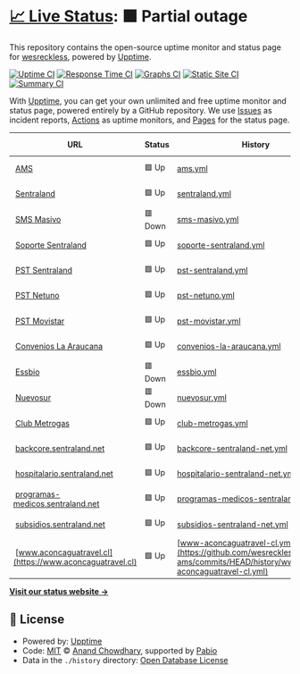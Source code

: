 # [📈 Live Status](https://wesreckless.github.io/upptime-ams): <!--live status--> **🟧 Partial outage**

This repository contains the open-source uptime monitor and status page for [wesreckless](https://wesreckless.github.io/upptime-ams), powered by [Upptime](https://github.com/upptime/upptime).

[![Uptime CI](https://github.com/wesreckless/upptime-ams/workflows/Uptime%20CI/badge.svg)](https://github.com/wesreckless/upptime-ams/actions?query=workflow%3A%22Uptime+CI%22)
[![Response Time CI](https://github.com/wesreckless/upptime-ams/workflows/Response%20Time%20CI/badge.svg)](https://github.com/wesreckless/upptime-ams/actions?query=workflow%3A%22Response+Time+CI%22)
[![Graphs CI](https://github.com/wesreckless/upptime-ams/workflows/Graphs%20CI/badge.svg)](https://github.com/wesreckless/upptime-ams/actions?query=workflow%3A%22Graphs+CI%22)
[![Static Site CI](https://github.com/wesreckless/upptime-ams/workflows/Static%20Site%20CI/badge.svg)](https://github.com/wesreckless/upptime-ams/actions?query=workflow%3A%22Static+Site+CI%22)
[![Summary CI](https://github.com/wesreckless/upptime-ams/workflows/Summary%20CI/badge.svg)](https://github.com/wesreckless/upptime-ams/actions?query=workflow%3A%22Summary+CI%22)

With [Upptime](https://upptime.js.org), you can get your own unlimited and free uptime monitor and status page, powered entirely by a GitHub repository. We use [Issues](https://github.com/wesreckless/upptime-ams/issues) as incident reports, [Actions](https://github.com/wesreckless/upptime-ams/actions) as uptime monitors, and [Pages](https://wesreckless.github.io/upptime-ams) for the status page.

<!--start: status pages-->
<!-- This summary is generated by Upptime (https://github.com/upptime/upptime) -->
<!-- Do not edit this manually, your changes will be overwritten -->
<!-- prettier-ignore -->
| URL | Status | History | Response Time | Uptime |
| --- | ------ | ------- | ------------- | ------ |
| <img alt="" src="https://icons.duckduckgo.com/ip3/www.amsmobilesolutions.cl.ico" height="13"> [AMS](https://www.amsmobilesolutions.cl) | 🟩 Up | [ams.yml](https://github.com/wesreckless/upptime-ams/commits/HEAD/history/ams.yml) | <details><summary><img alt="Response time graph" src="./graphs/ams/response-time-week.png" height="20"> 549ms</summary><br><a href="https://wesreckless.github.io/upptime-ams/history/ams"><img alt="Response time 1240" src="https://img.shields.io/endpoint?url=https%3A%2F%2Fraw.githubusercontent.com%2Fwesreckless%2Fupptime-ams%2FHEAD%2Fapi%2Fams%2Fresponse-time.json"></a><br><a href="https://wesreckless.github.io/upptime-ams/history/ams"><img alt="24-hour response time 443" src="https://img.shields.io/endpoint?url=https%3A%2F%2Fraw.githubusercontent.com%2Fwesreckless%2Fupptime-ams%2FHEAD%2Fapi%2Fams%2Fresponse-time-day.json"></a><br><a href="https://wesreckless.github.io/upptime-ams/history/ams"><img alt="7-day response time 549" src="https://img.shields.io/endpoint?url=https%3A%2F%2Fraw.githubusercontent.com%2Fwesreckless%2Fupptime-ams%2FHEAD%2Fapi%2Fams%2Fresponse-time-week.json"></a><br><a href="https://wesreckless.github.io/upptime-ams/history/ams"><img alt="30-day response time 863" src="https://img.shields.io/endpoint?url=https%3A%2F%2Fraw.githubusercontent.com%2Fwesreckless%2Fupptime-ams%2FHEAD%2Fapi%2Fams%2Fresponse-time-month.json"></a><br><a href="https://wesreckless.github.io/upptime-ams/history/ams"><img alt="1-year response time 1240" src="https://img.shields.io/endpoint?url=https%3A%2F%2Fraw.githubusercontent.com%2Fwesreckless%2Fupptime-ams%2FHEAD%2Fapi%2Fams%2Fresponse-time-year.json"></a></details> | <details><summary><a href="https://wesreckless.github.io/upptime-ams/history/ams">98.84%</a></summary><a href="https://wesreckless.github.io/upptime-ams/history/ams"><img alt="All-time uptime 99.57%" src="https://img.shields.io/endpoint?url=https%3A%2F%2Fraw.githubusercontent.com%2Fwesreckless%2Fupptime-ams%2FHEAD%2Fapi%2Fams%2Fuptime.json"></a><br><a href="https://wesreckless.github.io/upptime-ams/history/ams"><img alt="24-hour uptime 100.00%" src="https://img.shields.io/endpoint?url=https%3A%2F%2Fraw.githubusercontent.com%2Fwesreckless%2Fupptime-ams%2FHEAD%2Fapi%2Fams%2Fuptime-day.json"></a><br><a href="https://wesreckless.github.io/upptime-ams/history/ams"><img alt="7-day uptime 98.84%" src="https://img.shields.io/endpoint?url=https%3A%2F%2Fraw.githubusercontent.com%2Fwesreckless%2Fupptime-ams%2FHEAD%2Fapi%2Fams%2Fuptime-week.json"></a><br><a href="https://wesreckless.github.io/upptime-ams/history/ams"><img alt="30-day uptime 99.40%" src="https://img.shields.io/endpoint?url=https%3A%2F%2Fraw.githubusercontent.com%2Fwesreckless%2Fupptime-ams%2FHEAD%2Fapi%2Fams%2Fuptime-month.json"></a><br><a href="https://wesreckless.github.io/upptime-ams/history/ams"><img alt="1-year uptime 99.57%" src="https://img.shields.io/endpoint?url=https%3A%2F%2Fraw.githubusercontent.com%2Fwesreckless%2Fupptime-ams%2FHEAD%2Fapi%2Fams%2Fuptime-year.json"></a></details>
| <img alt="" src="https://icons.duckduckgo.com/ip3/www.sentraland.net.ico" height="13"> [Sentraland](https://www.sentraland.net) | 🟩 Up | [sentraland.yml](https://github.com/wesreckless/upptime-ams/commits/HEAD/history/sentraland.yml) | <details><summary><img alt="Response time graph" src="./graphs/sentraland/response-time-week.png" height="20"> 1181ms</summary><br><a href="https://wesreckless.github.io/upptime-ams/history/sentraland"><img alt="Response time 1933" src="https://img.shields.io/endpoint?url=https%3A%2F%2Fraw.githubusercontent.com%2Fwesreckless%2Fupptime-ams%2FHEAD%2Fapi%2Fsentraland%2Fresponse-time.json"></a><br><a href="https://wesreckless.github.io/upptime-ams/history/sentraland"><img alt="24-hour response time 1081" src="https://img.shields.io/endpoint?url=https%3A%2F%2Fraw.githubusercontent.com%2Fwesreckless%2Fupptime-ams%2FHEAD%2Fapi%2Fsentraland%2Fresponse-time-day.json"></a><br><a href="https://wesreckless.github.io/upptime-ams/history/sentraland"><img alt="7-day response time 1181" src="https://img.shields.io/endpoint?url=https%3A%2F%2Fraw.githubusercontent.com%2Fwesreckless%2Fupptime-ams%2FHEAD%2Fapi%2Fsentraland%2Fresponse-time-week.json"></a><br><a href="https://wesreckless.github.io/upptime-ams/history/sentraland"><img alt="30-day response time 3319" src="https://img.shields.io/endpoint?url=https%3A%2F%2Fraw.githubusercontent.com%2Fwesreckless%2Fupptime-ams%2FHEAD%2Fapi%2Fsentraland%2Fresponse-time-month.json"></a><br><a href="https://wesreckless.github.io/upptime-ams/history/sentraland"><img alt="1-year response time 1933" src="https://img.shields.io/endpoint?url=https%3A%2F%2Fraw.githubusercontent.com%2Fwesreckless%2Fupptime-ams%2FHEAD%2Fapi%2Fsentraland%2Fresponse-time-year.json"></a></details> | <details><summary><a href="https://wesreckless.github.io/upptime-ams/history/sentraland">100.00%</a></summary><a href="https://wesreckless.github.io/upptime-ams/history/sentraland"><img alt="All-time uptime 99.98%" src="https://img.shields.io/endpoint?url=https%3A%2F%2Fraw.githubusercontent.com%2Fwesreckless%2Fupptime-ams%2FHEAD%2Fapi%2Fsentraland%2Fuptime.json"></a><br><a href="https://wesreckless.github.io/upptime-ams/history/sentraland"><img alt="24-hour uptime 100.00%" src="https://img.shields.io/endpoint?url=https%3A%2F%2Fraw.githubusercontent.com%2Fwesreckless%2Fupptime-ams%2FHEAD%2Fapi%2Fsentraland%2Fuptime-day.json"></a><br><a href="https://wesreckless.github.io/upptime-ams/history/sentraland"><img alt="7-day uptime 100.00%" src="https://img.shields.io/endpoint?url=https%3A%2F%2Fraw.githubusercontent.com%2Fwesreckless%2Fupptime-ams%2FHEAD%2Fapi%2Fsentraland%2Fuptime-week.json"></a><br><a href="https://wesreckless.github.io/upptime-ams/history/sentraland"><img alt="30-day uptime 100.00%" src="https://img.shields.io/endpoint?url=https%3A%2F%2Fraw.githubusercontent.com%2Fwesreckless%2Fupptime-ams%2FHEAD%2Fapi%2Fsentraland%2Fuptime-month.json"></a><br><a href="https://wesreckless.github.io/upptime-ams/history/sentraland"><img alt="1-year uptime 99.98%" src="https://img.shields.io/endpoint?url=https%3A%2F%2Fraw.githubusercontent.com%2Fwesreckless%2Fupptime-ams%2FHEAD%2Fapi%2Fsentraland%2Fuptime-year.json"></a></details>
| <img alt="" src="https://icons.duckduckgo.com/ip3/www.smsmasivo.net.ico" height="13"> [SMS Masivo](https://www.smsmasivo.net) | 🟥 Down | [sms-masivo.yml](https://github.com/wesreckless/upptime-ams/commits/HEAD/history/sms-masivo.yml) | <details><summary><img alt="Response time graph" src="./graphs/sms-masivo/response-time-week.png" height="20"> 198ms</summary><br><a href="https://wesreckless.github.io/upptime-ams/history/sms-masivo"><img alt="Response time 313" src="https://img.shields.io/endpoint?url=https%3A%2F%2Fraw.githubusercontent.com%2Fwesreckless%2Fupptime-ams%2FHEAD%2Fapi%2Fsms-masivo%2Fresponse-time.json"></a><br><a href="https://wesreckless.github.io/upptime-ams/history/sms-masivo"><img alt="24-hour response time 130" src="https://img.shields.io/endpoint?url=https%3A%2F%2Fraw.githubusercontent.com%2Fwesreckless%2Fupptime-ams%2FHEAD%2Fapi%2Fsms-masivo%2Fresponse-time-day.json"></a><br><a href="https://wesreckless.github.io/upptime-ams/history/sms-masivo"><img alt="7-day response time 198" src="https://img.shields.io/endpoint?url=https%3A%2F%2Fraw.githubusercontent.com%2Fwesreckless%2Fupptime-ams%2FHEAD%2Fapi%2Fsms-masivo%2Fresponse-time-week.json"></a><br><a href="https://wesreckless.github.io/upptime-ams/history/sms-masivo"><img alt="30-day response time 251" src="https://img.shields.io/endpoint?url=https%3A%2F%2Fraw.githubusercontent.com%2Fwesreckless%2Fupptime-ams%2FHEAD%2Fapi%2Fsms-masivo%2Fresponse-time-month.json"></a><br><a href="https://wesreckless.github.io/upptime-ams/history/sms-masivo"><img alt="1-year response time 313" src="https://img.shields.io/endpoint?url=https%3A%2F%2Fraw.githubusercontent.com%2Fwesreckless%2Fupptime-ams%2FHEAD%2Fapi%2Fsms-masivo%2Fresponse-time-year.json"></a></details> | <details><summary><a href="https://wesreckless.github.io/upptime-ams/history/sms-masivo">0.00%</a></summary><a href="https://wesreckless.github.io/upptime-ams/history/sms-masivo"><img alt="All-time uptime 62.64%" src="https://img.shields.io/endpoint?url=https%3A%2F%2Fraw.githubusercontent.com%2Fwesreckless%2Fupptime-ams%2FHEAD%2Fapi%2Fsms-masivo%2Fuptime.json"></a><br><a href="https://wesreckless.github.io/upptime-ams/history/sms-masivo"><img alt="24-hour uptime 0.00%" src="https://img.shields.io/endpoint?url=https%3A%2F%2Fraw.githubusercontent.com%2Fwesreckless%2Fupptime-ams%2FHEAD%2Fapi%2Fsms-masivo%2Fuptime-day.json"></a><br><a href="https://wesreckless.github.io/upptime-ams/history/sms-masivo"><img alt="7-day uptime 0.00%" src="https://img.shields.io/endpoint?url=https%3A%2F%2Fraw.githubusercontent.com%2Fwesreckless%2Fupptime-ams%2FHEAD%2Fapi%2Fsms-masivo%2Fuptime-week.json"></a><br><a href="https://wesreckless.github.io/upptime-ams/history/sms-masivo"><img alt="30-day uptime 0.00%" src="https://img.shields.io/endpoint?url=https%3A%2F%2Fraw.githubusercontent.com%2Fwesreckless%2Fupptime-ams%2FHEAD%2Fapi%2Fsms-masivo%2Fuptime-month.json"></a><br><a href="https://wesreckless.github.io/upptime-ams/history/sms-masivo"><img alt="1-year uptime 62.64%" src="https://img.shields.io/endpoint?url=https%3A%2F%2Fraw.githubusercontent.com%2Fwesreckless%2Fupptime-ams%2FHEAD%2Fapi%2Fsms-masivo%2Fuptime-year.json"></a></details>
| <img alt="" src="https://icons.duckduckgo.com/ip3/soporte.sentraland.net.ico" height="13"> [Soporte Sentraland](https://soporte.sentraland.net) | 🟩 Up | [soporte-sentraland.yml](https://github.com/wesreckless/upptime-ams/commits/HEAD/history/soporte-sentraland.yml) | <details><summary><img alt="Response time graph" src="./graphs/soporte-sentraland/response-time-week.png" height="20"> 200ms</summary><br><a href="https://wesreckless.github.io/upptime-ams/history/soporte-sentraland"><img alt="Response time 203" src="https://img.shields.io/endpoint?url=https%3A%2F%2Fraw.githubusercontent.com%2Fwesreckless%2Fupptime-ams%2FHEAD%2Fapi%2Fsoporte-sentraland%2Fresponse-time.json"></a><br><a href="https://wesreckless.github.io/upptime-ams/history/soporte-sentraland"><img alt="24-hour response time 154" src="https://img.shields.io/endpoint?url=https%3A%2F%2Fraw.githubusercontent.com%2Fwesreckless%2Fupptime-ams%2FHEAD%2Fapi%2Fsoporte-sentraland%2Fresponse-time-day.json"></a><br><a href="https://wesreckless.github.io/upptime-ams/history/soporte-sentraland"><img alt="7-day response time 200" src="https://img.shields.io/endpoint?url=https%3A%2F%2Fraw.githubusercontent.com%2Fwesreckless%2Fupptime-ams%2FHEAD%2Fapi%2Fsoporte-sentraland%2Fresponse-time-week.json"></a><br><a href="https://wesreckless.github.io/upptime-ams/history/soporte-sentraland"><img alt="30-day response time 231" src="https://img.shields.io/endpoint?url=https%3A%2F%2Fraw.githubusercontent.com%2Fwesreckless%2Fupptime-ams%2FHEAD%2Fapi%2Fsoporte-sentraland%2Fresponse-time-month.json"></a><br><a href="https://wesreckless.github.io/upptime-ams/history/soporte-sentraland"><img alt="1-year response time 203" src="https://img.shields.io/endpoint?url=https%3A%2F%2Fraw.githubusercontent.com%2Fwesreckless%2Fupptime-ams%2FHEAD%2Fapi%2Fsoporte-sentraland%2Fresponse-time-year.json"></a></details> | <details><summary><a href="https://wesreckless.github.io/upptime-ams/history/soporte-sentraland">100.00%</a></summary><a href="https://wesreckless.github.io/upptime-ams/history/soporte-sentraland"><img alt="All-time uptime 100.00%" src="https://img.shields.io/endpoint?url=https%3A%2F%2Fraw.githubusercontent.com%2Fwesreckless%2Fupptime-ams%2FHEAD%2Fapi%2Fsoporte-sentraland%2Fuptime.json"></a><br><a href="https://wesreckless.github.io/upptime-ams/history/soporte-sentraland"><img alt="24-hour uptime 100.00%" src="https://img.shields.io/endpoint?url=https%3A%2F%2Fraw.githubusercontent.com%2Fwesreckless%2Fupptime-ams%2FHEAD%2Fapi%2Fsoporte-sentraland%2Fuptime-day.json"></a><br><a href="https://wesreckless.github.io/upptime-ams/history/soporte-sentraland"><img alt="7-day uptime 100.00%" src="https://img.shields.io/endpoint?url=https%3A%2F%2Fraw.githubusercontent.com%2Fwesreckless%2Fupptime-ams%2FHEAD%2Fapi%2Fsoporte-sentraland%2Fuptime-week.json"></a><br><a href="https://wesreckless.github.io/upptime-ams/history/soporte-sentraland"><img alt="30-day uptime 100.00%" src="https://img.shields.io/endpoint?url=https%3A%2F%2Fraw.githubusercontent.com%2Fwesreckless%2Fupptime-ams%2FHEAD%2Fapi%2Fsoporte-sentraland%2Fuptime-month.json"></a><br><a href="https://wesreckless.github.io/upptime-ams/history/soporte-sentraland"><img alt="1-year uptime 100.00%" src="https://img.shields.io/endpoint?url=https%3A%2F%2Fraw.githubusercontent.com%2Fwesreckless%2Fupptime-ams%2FHEAD%2Fapi%2Fsoporte-sentraland%2Fuptime-year.json"></a></details>
| <img alt="" src="https://icons.duckduckgo.com/ip3/sent.sentraland.net.ico" height="13"> [PST Sentraland](https://sent.sentraland.net) | 🟩 Up | [pst-sentraland.yml](https://github.com/wesreckless/upptime-ams/commits/HEAD/history/pst-sentraland.yml) | <details><summary><img alt="Response time graph" src="./graphs/pst-sentraland/response-time-week.png" height="20"> 235ms</summary><br><a href="https://wesreckless.github.io/upptime-ams/history/pst-sentraland"><img alt="Response time 294" src="https://img.shields.io/endpoint?url=https%3A%2F%2Fraw.githubusercontent.com%2Fwesreckless%2Fupptime-ams%2FHEAD%2Fapi%2Fpst-sentraland%2Fresponse-time.json"></a><br><a href="https://wesreckless.github.io/upptime-ams/history/pst-sentraland"><img alt="24-hour response time 269" src="https://img.shields.io/endpoint?url=https%3A%2F%2Fraw.githubusercontent.com%2Fwesreckless%2Fupptime-ams%2FHEAD%2Fapi%2Fpst-sentraland%2Fresponse-time-day.json"></a><br><a href="https://wesreckless.github.io/upptime-ams/history/pst-sentraland"><img alt="7-day response time 235" src="https://img.shields.io/endpoint?url=https%3A%2F%2Fraw.githubusercontent.com%2Fwesreckless%2Fupptime-ams%2FHEAD%2Fapi%2Fpst-sentraland%2Fresponse-time-week.json"></a><br><a href="https://wesreckless.github.io/upptime-ams/history/pst-sentraland"><img alt="30-day response time 257" src="https://img.shields.io/endpoint?url=https%3A%2F%2Fraw.githubusercontent.com%2Fwesreckless%2Fupptime-ams%2FHEAD%2Fapi%2Fpst-sentraland%2Fresponse-time-month.json"></a><br><a href="https://wesreckless.github.io/upptime-ams/history/pst-sentraland"><img alt="1-year response time 294" src="https://img.shields.io/endpoint?url=https%3A%2F%2Fraw.githubusercontent.com%2Fwesreckless%2Fupptime-ams%2FHEAD%2Fapi%2Fpst-sentraland%2Fresponse-time-year.json"></a></details> | <details><summary><a href="https://wesreckless.github.io/upptime-ams/history/pst-sentraland">100.00%</a></summary><a href="https://wesreckless.github.io/upptime-ams/history/pst-sentraland"><img alt="All-time uptime 99.99%" src="https://img.shields.io/endpoint?url=https%3A%2F%2Fraw.githubusercontent.com%2Fwesreckless%2Fupptime-ams%2FHEAD%2Fapi%2Fpst-sentraland%2Fuptime.json"></a><br><a href="https://wesreckless.github.io/upptime-ams/history/pst-sentraland"><img alt="24-hour uptime 100.00%" src="https://img.shields.io/endpoint?url=https%3A%2F%2Fraw.githubusercontent.com%2Fwesreckless%2Fupptime-ams%2FHEAD%2Fapi%2Fpst-sentraland%2Fuptime-day.json"></a><br><a href="https://wesreckless.github.io/upptime-ams/history/pst-sentraland"><img alt="7-day uptime 100.00%" src="https://img.shields.io/endpoint?url=https%3A%2F%2Fraw.githubusercontent.com%2Fwesreckless%2Fupptime-ams%2FHEAD%2Fapi%2Fpst-sentraland%2Fuptime-week.json"></a><br><a href="https://wesreckless.github.io/upptime-ams/history/pst-sentraland"><img alt="30-day uptime 100.00%" src="https://img.shields.io/endpoint?url=https%3A%2F%2Fraw.githubusercontent.com%2Fwesreckless%2Fupptime-ams%2FHEAD%2Fapi%2Fpst-sentraland%2Fuptime-month.json"></a><br><a href="https://wesreckless.github.io/upptime-ams/history/pst-sentraland"><img alt="1-year uptime 99.99%" src="https://img.shields.io/endpoint?url=https%3A%2F%2Fraw.githubusercontent.com%2Fwesreckless%2Fupptime-ams%2FHEAD%2Fapi%2Fpst-sentraland%2Fuptime-year.json"></a></details>
| <img alt="" src="https://icons.duckduckgo.com/ip3/smsys.netuno.cl.ico" height="13"> [PST Netuno](https://smsys.netuno.cl) | 🟩 Up | [pst-netuno.yml](https://github.com/wesreckless/upptime-ams/commits/HEAD/history/pst-netuno.yml) | <details><summary><img alt="Response time graph" src="./graphs/pst-netuno/response-time-week.png" height="20"> 643ms</summary><br><a href="https://wesreckless.github.io/upptime-ams/history/pst-netuno"><img alt="Response time 707" src="https://img.shields.io/endpoint?url=https%3A%2F%2Fraw.githubusercontent.com%2Fwesreckless%2Fupptime-ams%2FHEAD%2Fapi%2Fpst-netuno%2Fresponse-time.json"></a><br><a href="https://wesreckless.github.io/upptime-ams/history/pst-netuno"><img alt="24-hour response time 652" src="https://img.shields.io/endpoint?url=https%3A%2F%2Fraw.githubusercontent.com%2Fwesreckless%2Fupptime-ams%2FHEAD%2Fapi%2Fpst-netuno%2Fresponse-time-day.json"></a><br><a href="https://wesreckless.github.io/upptime-ams/history/pst-netuno"><img alt="7-day response time 643" src="https://img.shields.io/endpoint?url=https%3A%2F%2Fraw.githubusercontent.com%2Fwesreckless%2Fupptime-ams%2FHEAD%2Fapi%2Fpst-netuno%2Fresponse-time-week.json"></a><br><a href="https://wesreckless.github.io/upptime-ams/history/pst-netuno"><img alt="30-day response time 669" src="https://img.shields.io/endpoint?url=https%3A%2F%2Fraw.githubusercontent.com%2Fwesreckless%2Fupptime-ams%2FHEAD%2Fapi%2Fpst-netuno%2Fresponse-time-month.json"></a><br><a href="https://wesreckless.github.io/upptime-ams/history/pst-netuno"><img alt="1-year response time 707" src="https://img.shields.io/endpoint?url=https%3A%2F%2Fraw.githubusercontent.com%2Fwesreckless%2Fupptime-ams%2FHEAD%2Fapi%2Fpst-netuno%2Fresponse-time-year.json"></a></details> | <details><summary><a href="https://wesreckless.github.io/upptime-ams/history/pst-netuno">100.00%</a></summary><a href="https://wesreckless.github.io/upptime-ams/history/pst-netuno"><img alt="All-time uptime 99.60%" src="https://img.shields.io/endpoint?url=https%3A%2F%2Fraw.githubusercontent.com%2Fwesreckless%2Fupptime-ams%2FHEAD%2Fapi%2Fpst-netuno%2Fuptime.json"></a><br><a href="https://wesreckless.github.io/upptime-ams/history/pst-netuno"><img alt="24-hour uptime 100.00%" src="https://img.shields.io/endpoint?url=https%3A%2F%2Fraw.githubusercontent.com%2Fwesreckless%2Fupptime-ams%2FHEAD%2Fapi%2Fpst-netuno%2Fuptime-day.json"></a><br><a href="https://wesreckless.github.io/upptime-ams/history/pst-netuno"><img alt="7-day uptime 100.00%" src="https://img.shields.io/endpoint?url=https%3A%2F%2Fraw.githubusercontent.com%2Fwesreckless%2Fupptime-ams%2FHEAD%2Fapi%2Fpst-netuno%2Fuptime-week.json"></a><br><a href="https://wesreckless.github.io/upptime-ams/history/pst-netuno"><img alt="30-day uptime 100.00%" src="https://img.shields.io/endpoint?url=https%3A%2F%2Fraw.githubusercontent.com%2Fwesreckless%2Fupptime-ams%2FHEAD%2Fapi%2Fpst-netuno%2Fuptime-month.json"></a><br><a href="https://wesreckless.github.io/upptime-ams/history/pst-netuno"><img alt="1-year uptime 99.60%" src="https://img.shields.io/endpoint?url=https%3A%2F%2Fraw.githubusercontent.com%2Fwesreckless%2Fupptime-ams%2FHEAD%2Fapi%2Fpst-netuno%2Fuptime-year.json"></a></details>
| <img alt="" src="https://icons.duckduckgo.com/ip3/pst.movistar.cl.ico" height="13"> [PST Movistar](https://pst.movistar.cl:8443/PSTadmin/init.do) | 🟩 Up | [pst-movistar.yml](https://github.com/wesreckless/upptime-ams/commits/HEAD/history/pst-movistar.yml) | <details><summary><img alt="Response time graph" src="./graphs/pst-movistar/response-time-week.png" height="20"> 603ms</summary><br><a href="https://wesreckless.github.io/upptime-ams/history/pst-movistar"><img alt="Response time 655" src="https://img.shields.io/endpoint?url=https%3A%2F%2Fraw.githubusercontent.com%2Fwesreckless%2Fupptime-ams%2FHEAD%2Fapi%2Fpst-movistar%2Fresponse-time.json"></a><br><a href="https://wesreckless.github.io/upptime-ams/history/pst-movistar"><img alt="24-hour response time 631" src="https://img.shields.io/endpoint?url=https%3A%2F%2Fraw.githubusercontent.com%2Fwesreckless%2Fupptime-ams%2FHEAD%2Fapi%2Fpst-movistar%2Fresponse-time-day.json"></a><br><a href="https://wesreckless.github.io/upptime-ams/history/pst-movistar"><img alt="7-day response time 603" src="https://img.shields.io/endpoint?url=https%3A%2F%2Fraw.githubusercontent.com%2Fwesreckless%2Fupptime-ams%2FHEAD%2Fapi%2Fpst-movistar%2Fresponse-time-week.json"></a><br><a href="https://wesreckless.github.io/upptime-ams/history/pst-movistar"><img alt="30-day response time 645" src="https://img.shields.io/endpoint?url=https%3A%2F%2Fraw.githubusercontent.com%2Fwesreckless%2Fupptime-ams%2FHEAD%2Fapi%2Fpst-movistar%2Fresponse-time-month.json"></a><br><a href="https://wesreckless.github.io/upptime-ams/history/pst-movistar"><img alt="1-year response time 655" src="https://img.shields.io/endpoint?url=https%3A%2F%2Fraw.githubusercontent.com%2Fwesreckless%2Fupptime-ams%2FHEAD%2Fapi%2Fpst-movistar%2Fresponse-time-year.json"></a></details> | <details><summary><a href="https://wesreckless.github.io/upptime-ams/history/pst-movistar">100.00%</a></summary><a href="https://wesreckless.github.io/upptime-ams/history/pst-movistar"><img alt="All-time uptime 100.00%" src="https://img.shields.io/endpoint?url=https%3A%2F%2Fraw.githubusercontent.com%2Fwesreckless%2Fupptime-ams%2FHEAD%2Fapi%2Fpst-movistar%2Fuptime.json"></a><br><a href="https://wesreckless.github.io/upptime-ams/history/pst-movistar"><img alt="24-hour uptime 100.00%" src="https://img.shields.io/endpoint?url=https%3A%2F%2Fraw.githubusercontent.com%2Fwesreckless%2Fupptime-ams%2FHEAD%2Fapi%2Fpst-movistar%2Fuptime-day.json"></a><br><a href="https://wesreckless.github.io/upptime-ams/history/pst-movistar"><img alt="7-day uptime 100.00%" src="https://img.shields.io/endpoint?url=https%3A%2F%2Fraw.githubusercontent.com%2Fwesreckless%2Fupptime-ams%2FHEAD%2Fapi%2Fpst-movistar%2Fuptime-week.json"></a><br><a href="https://wesreckless.github.io/upptime-ams/history/pst-movistar"><img alt="30-day uptime 100.00%" src="https://img.shields.io/endpoint?url=https%3A%2F%2Fraw.githubusercontent.com%2Fwesreckless%2Fupptime-ams%2FHEAD%2Fapi%2Fpst-movistar%2Fuptime-month.json"></a><br><a href="https://wesreckless.github.io/upptime-ams/history/pst-movistar"><img alt="1-year uptime 100.00%" src="https://img.shields.io/endpoint?url=https%3A%2F%2Fraw.githubusercontent.com%2Fwesreckless%2Fupptime-ams%2FHEAD%2Fapi%2Fpst-movistar%2Fuptime-year.json"></a></details>
| <img alt="" src="https://icons.duckduckgo.com/ip3/convenios.laaraucana.cl.ico" height="13"> [Convenios La Araucana](https://convenios.laaraucana.cl) | 🟩 Up | [convenios-la-araucana.yml](https://github.com/wesreckless/upptime-ams/commits/HEAD/history/convenios-la-araucana.yml) | <details><summary><img alt="Response time graph" src="./graphs/convenios-la-araucana/response-time-week.png" height="20"> 573ms</summary><br><a href="https://wesreckless.github.io/upptime-ams/history/convenios-la-araucana"><img alt="Response time 971" src="https://img.shields.io/endpoint?url=https%3A%2F%2Fraw.githubusercontent.com%2Fwesreckless%2Fupptime-ams%2FHEAD%2Fapi%2Fconvenios-la-araucana%2Fresponse-time.json"></a><br><a href="https://wesreckless.github.io/upptime-ams/history/convenios-la-araucana"><img alt="24-hour response time 467" src="https://img.shields.io/endpoint?url=https%3A%2F%2Fraw.githubusercontent.com%2Fwesreckless%2Fupptime-ams%2FHEAD%2Fapi%2Fconvenios-la-araucana%2Fresponse-time-day.json"></a><br><a href="https://wesreckless.github.io/upptime-ams/history/convenios-la-araucana"><img alt="7-day response time 573" src="https://img.shields.io/endpoint?url=https%3A%2F%2Fraw.githubusercontent.com%2Fwesreckless%2Fupptime-ams%2FHEAD%2Fapi%2Fconvenios-la-araucana%2Fresponse-time-week.json"></a><br><a href="https://wesreckless.github.io/upptime-ams/history/convenios-la-araucana"><img alt="30-day response time 1984" src="https://img.shields.io/endpoint?url=https%3A%2F%2Fraw.githubusercontent.com%2Fwesreckless%2Fupptime-ams%2FHEAD%2Fapi%2Fconvenios-la-araucana%2Fresponse-time-month.json"></a><br><a href="https://wesreckless.github.io/upptime-ams/history/convenios-la-araucana"><img alt="1-year response time 971" src="https://img.shields.io/endpoint?url=https%3A%2F%2Fraw.githubusercontent.com%2Fwesreckless%2Fupptime-ams%2FHEAD%2Fapi%2Fconvenios-la-araucana%2Fresponse-time-year.json"></a></details> | <details><summary><a href="https://wesreckless.github.io/upptime-ams/history/convenios-la-araucana">100.00%</a></summary><a href="https://wesreckless.github.io/upptime-ams/history/convenios-la-araucana"><img alt="All-time uptime 99.98%" src="https://img.shields.io/endpoint?url=https%3A%2F%2Fraw.githubusercontent.com%2Fwesreckless%2Fupptime-ams%2FHEAD%2Fapi%2Fconvenios-la-araucana%2Fuptime.json"></a><br><a href="https://wesreckless.github.io/upptime-ams/history/convenios-la-araucana"><img alt="24-hour uptime 100.00%" src="https://img.shields.io/endpoint?url=https%3A%2F%2Fraw.githubusercontent.com%2Fwesreckless%2Fupptime-ams%2FHEAD%2Fapi%2Fconvenios-la-araucana%2Fuptime-day.json"></a><br><a href="https://wesreckless.github.io/upptime-ams/history/convenios-la-araucana"><img alt="7-day uptime 100.00%" src="https://img.shields.io/endpoint?url=https%3A%2F%2Fraw.githubusercontent.com%2Fwesreckless%2Fupptime-ams%2FHEAD%2Fapi%2Fconvenios-la-araucana%2Fuptime-week.json"></a><br><a href="https://wesreckless.github.io/upptime-ams/history/convenios-la-araucana"><img alt="30-day uptime 100.00%" src="https://img.shields.io/endpoint?url=https%3A%2F%2Fraw.githubusercontent.com%2Fwesreckless%2Fupptime-ams%2FHEAD%2Fapi%2Fconvenios-la-araucana%2Fuptime-month.json"></a><br><a href="https://wesreckless.github.io/upptime-ams/history/convenios-la-araucana"><img alt="1-year uptime 99.98%" src="https://img.shields.io/endpoint?url=https%3A%2F%2Fraw.githubusercontent.com%2Fwesreckless%2Fupptime-ams%2FHEAD%2Fapi%2Fconvenios-la-araucana%2Fuptime-year.json"></a></details>
| <img alt="" src="https://icons.duckduckgo.com/ip3/www.essbio.cl.ico" height="13"> [Essbio](https://www.essbio.cl) | 🟥 Down | [essbio.yml](https://github.com/wesreckless/upptime-ams/commits/HEAD/history/essbio.yml) | <details><summary><img alt="Response time graph" src="./graphs/essbio/response-time-week.png" height="20"> 134ms</summary><br><a href="https://wesreckless.github.io/upptime-ams/history/essbio"><img alt="Response time 146" src="https://img.shields.io/endpoint?url=https%3A%2F%2Fraw.githubusercontent.com%2Fwesreckless%2Fupptime-ams%2FHEAD%2Fapi%2Fessbio%2Fresponse-time.json"></a><br><a href="https://wesreckless.github.io/upptime-ams/history/essbio"><img alt="24-hour response time 145" src="https://img.shields.io/endpoint?url=https%3A%2F%2Fraw.githubusercontent.com%2Fwesreckless%2Fupptime-ams%2FHEAD%2Fapi%2Fessbio%2Fresponse-time-day.json"></a><br><a href="https://wesreckless.github.io/upptime-ams/history/essbio"><img alt="7-day response time 134" src="https://img.shields.io/endpoint?url=https%3A%2F%2Fraw.githubusercontent.com%2Fwesreckless%2Fupptime-ams%2FHEAD%2Fapi%2Fessbio%2Fresponse-time-week.json"></a><br><a href="https://wesreckless.github.io/upptime-ams/history/essbio"><img alt="30-day response time 147" src="https://img.shields.io/endpoint?url=https%3A%2F%2Fraw.githubusercontent.com%2Fwesreckless%2Fupptime-ams%2FHEAD%2Fapi%2Fessbio%2Fresponse-time-month.json"></a><br><a href="https://wesreckless.github.io/upptime-ams/history/essbio"><img alt="1-year response time 146" src="https://img.shields.io/endpoint?url=https%3A%2F%2Fraw.githubusercontent.com%2Fwesreckless%2Fupptime-ams%2FHEAD%2Fapi%2Fessbio%2Fresponse-time-year.json"></a></details> | <details><summary><a href="https://wesreckless.github.io/upptime-ams/history/essbio">0.00%</a></summary><a href="https://wesreckless.github.io/upptime-ams/history/essbio"><img alt="All-time uptime 0.01%" src="https://img.shields.io/endpoint?url=https%3A%2F%2Fraw.githubusercontent.com%2Fwesreckless%2Fupptime-ams%2FHEAD%2Fapi%2Fessbio%2Fuptime.json"></a><br><a href="https://wesreckless.github.io/upptime-ams/history/essbio"><img alt="24-hour uptime 0.00%" src="https://img.shields.io/endpoint?url=https%3A%2F%2Fraw.githubusercontent.com%2Fwesreckless%2Fupptime-ams%2FHEAD%2Fapi%2Fessbio%2Fuptime-day.json"></a><br><a href="https://wesreckless.github.io/upptime-ams/history/essbio"><img alt="7-day uptime 0.00%" src="https://img.shields.io/endpoint?url=https%3A%2F%2Fraw.githubusercontent.com%2Fwesreckless%2Fupptime-ams%2FHEAD%2Fapi%2Fessbio%2Fuptime-week.json"></a><br><a href="https://wesreckless.github.io/upptime-ams/history/essbio"><img alt="30-day uptime 0.00%" src="https://img.shields.io/endpoint?url=https%3A%2F%2Fraw.githubusercontent.com%2Fwesreckless%2Fupptime-ams%2FHEAD%2Fapi%2Fessbio%2Fuptime-month.json"></a><br><a href="https://wesreckless.github.io/upptime-ams/history/essbio"><img alt="1-year uptime 0.01%" src="https://img.shields.io/endpoint?url=https%3A%2F%2Fraw.githubusercontent.com%2Fwesreckless%2Fupptime-ams%2FHEAD%2Fapi%2Fessbio%2Fuptime-year.json"></a></details>
| <img alt="" src="https://icons.duckduckgo.com/ip3/www.nuevosur.cl.ico" height="13"> [Nuevosur](https://www.nuevosur.cl) | 🟥 Down | [nuevosur.yml](https://github.com/wesreckless/upptime-ams/commits/HEAD/history/nuevosur.yml) | <details><summary><img alt="Response time graph" src="./graphs/nuevosur/response-time-week.png" height="20"> 160ms</summary><br><a href="https://wesreckless.github.io/upptime-ams/history/nuevosur"><img alt="Response time 139" src="https://img.shields.io/endpoint?url=https%3A%2F%2Fraw.githubusercontent.com%2Fwesreckless%2Fupptime-ams%2FHEAD%2Fapi%2Fnuevosur%2Fresponse-time.json"></a><br><a href="https://wesreckless.github.io/upptime-ams/history/nuevosur"><img alt="24-hour response time 139" src="https://img.shields.io/endpoint?url=https%3A%2F%2Fraw.githubusercontent.com%2Fwesreckless%2Fupptime-ams%2FHEAD%2Fapi%2Fnuevosur%2Fresponse-time-day.json"></a><br><a href="https://wesreckless.github.io/upptime-ams/history/nuevosur"><img alt="7-day response time 160" src="https://img.shields.io/endpoint?url=https%3A%2F%2Fraw.githubusercontent.com%2Fwesreckless%2Fupptime-ams%2FHEAD%2Fapi%2Fnuevosur%2Fresponse-time-week.json"></a><br><a href="https://wesreckless.github.io/upptime-ams/history/nuevosur"><img alt="30-day response time 140" src="https://img.shields.io/endpoint?url=https%3A%2F%2Fraw.githubusercontent.com%2Fwesreckless%2Fupptime-ams%2FHEAD%2Fapi%2Fnuevosur%2Fresponse-time-month.json"></a><br><a href="https://wesreckless.github.io/upptime-ams/history/nuevosur"><img alt="1-year response time 139" src="https://img.shields.io/endpoint?url=https%3A%2F%2Fraw.githubusercontent.com%2Fwesreckless%2Fupptime-ams%2FHEAD%2Fapi%2Fnuevosur%2Fresponse-time-year.json"></a></details> | <details><summary><a href="https://wesreckless.github.io/upptime-ams/history/nuevosur">0.00%</a></summary><a href="https://wesreckless.github.io/upptime-ams/history/nuevosur"><img alt="All-time uptime 0.01%" src="https://img.shields.io/endpoint?url=https%3A%2F%2Fraw.githubusercontent.com%2Fwesreckless%2Fupptime-ams%2FHEAD%2Fapi%2Fnuevosur%2Fuptime.json"></a><br><a href="https://wesreckless.github.io/upptime-ams/history/nuevosur"><img alt="24-hour uptime 0.00%" src="https://img.shields.io/endpoint?url=https%3A%2F%2Fraw.githubusercontent.com%2Fwesreckless%2Fupptime-ams%2FHEAD%2Fapi%2Fnuevosur%2Fuptime-day.json"></a><br><a href="https://wesreckless.github.io/upptime-ams/history/nuevosur"><img alt="7-day uptime 0.00%" src="https://img.shields.io/endpoint?url=https%3A%2F%2Fraw.githubusercontent.com%2Fwesreckless%2Fupptime-ams%2FHEAD%2Fapi%2Fnuevosur%2Fuptime-week.json"></a><br><a href="https://wesreckless.github.io/upptime-ams/history/nuevosur"><img alt="30-day uptime 0.00%" src="https://img.shields.io/endpoint?url=https%3A%2F%2Fraw.githubusercontent.com%2Fwesreckless%2Fupptime-ams%2FHEAD%2Fapi%2Fnuevosur%2Fuptime-month.json"></a><br><a href="https://wesreckless.github.io/upptime-ams/history/nuevosur"><img alt="1-year uptime 0.01%" src="https://img.shields.io/endpoint?url=https%3A%2F%2Fraw.githubusercontent.com%2Fwesreckless%2Fupptime-ams%2FHEAD%2Fapi%2Fnuevosur%2Fuptime-year.json"></a></details>
| <img alt="" src="https://icons.duckduckgo.com/ip3/www.clubmetrogas.cl.ico" height="13"> [Club Metrogas](https://www.clubmetrogas.cl) | 🟩 Up | [club-metrogas.yml](https://github.com/wesreckless/upptime-ams/commits/HEAD/history/club-metrogas.yml) | <details><summary><img alt="Response time graph" src="./graphs/club-metrogas/response-time-week.png" height="20"> 1129ms</summary><br><a href="https://wesreckless.github.io/upptime-ams/history/club-metrogas"><img alt="Response time 1556" src="https://img.shields.io/endpoint?url=https%3A%2F%2Fraw.githubusercontent.com%2Fwesreckless%2Fupptime-ams%2FHEAD%2Fapi%2Fclub-metrogas%2Fresponse-time.json"></a><br><a href="https://wesreckless.github.io/upptime-ams/history/club-metrogas"><img alt="24-hour response time 1063" src="https://img.shields.io/endpoint?url=https%3A%2F%2Fraw.githubusercontent.com%2Fwesreckless%2Fupptime-ams%2FHEAD%2Fapi%2Fclub-metrogas%2Fresponse-time-day.json"></a><br><a href="https://wesreckless.github.io/upptime-ams/history/club-metrogas"><img alt="7-day response time 1129" src="https://img.shields.io/endpoint?url=https%3A%2F%2Fraw.githubusercontent.com%2Fwesreckless%2Fupptime-ams%2FHEAD%2Fapi%2Fclub-metrogas%2Fresponse-time-week.json"></a><br><a href="https://wesreckless.github.io/upptime-ams/history/club-metrogas"><img alt="30-day response time 2156" src="https://img.shields.io/endpoint?url=https%3A%2F%2Fraw.githubusercontent.com%2Fwesreckless%2Fupptime-ams%2FHEAD%2Fapi%2Fclub-metrogas%2Fresponse-time-month.json"></a><br><a href="https://wesreckless.github.io/upptime-ams/history/club-metrogas"><img alt="1-year response time 1556" src="https://img.shields.io/endpoint?url=https%3A%2F%2Fraw.githubusercontent.com%2Fwesreckless%2Fupptime-ams%2FHEAD%2Fapi%2Fclub-metrogas%2Fresponse-time-year.json"></a></details> | <details><summary><a href="https://wesreckless.github.io/upptime-ams/history/club-metrogas">100.00%</a></summary><a href="https://wesreckless.github.io/upptime-ams/history/club-metrogas"><img alt="All-time uptime 99.91%" src="https://img.shields.io/endpoint?url=https%3A%2F%2Fraw.githubusercontent.com%2Fwesreckless%2Fupptime-ams%2FHEAD%2Fapi%2Fclub-metrogas%2Fuptime.json"></a><br><a href="https://wesreckless.github.io/upptime-ams/history/club-metrogas"><img alt="24-hour uptime 100.00%" src="https://img.shields.io/endpoint?url=https%3A%2F%2Fraw.githubusercontent.com%2Fwesreckless%2Fupptime-ams%2FHEAD%2Fapi%2Fclub-metrogas%2Fuptime-day.json"></a><br><a href="https://wesreckless.github.io/upptime-ams/history/club-metrogas"><img alt="7-day uptime 100.00%" src="https://img.shields.io/endpoint?url=https%3A%2F%2Fraw.githubusercontent.com%2Fwesreckless%2Fupptime-ams%2FHEAD%2Fapi%2Fclub-metrogas%2Fuptime-week.json"></a><br><a href="https://wesreckless.github.io/upptime-ams/history/club-metrogas"><img alt="30-day uptime 99.90%" src="https://img.shields.io/endpoint?url=https%3A%2F%2Fraw.githubusercontent.com%2Fwesreckless%2Fupptime-ams%2FHEAD%2Fapi%2Fclub-metrogas%2Fuptime-month.json"></a><br><a href="https://wesreckless.github.io/upptime-ams/history/club-metrogas"><img alt="1-year uptime 99.91%" src="https://img.shields.io/endpoint?url=https%3A%2F%2Fraw.githubusercontent.com%2Fwesreckless%2Fupptime-ams%2FHEAD%2Fapi%2Fclub-metrogas%2Fuptime-year.json"></a></details>
| <img alt="" src="https://icons.duckduckgo.com/ip3/backcore.sentraland.net.ico" height="13"> [backcore.sentraland.net](https://backcore.sentraland.net) | 🟩 Up | [backcore-sentraland-net.yml](https://github.com/wesreckless/upptime-ams/commits/HEAD/history/backcore-sentraland-net.yml) | <details><summary><img alt="Response time graph" src="./graphs/backcore-sentraland-net/response-time-week.png" height="20"> 167ms</summary><br><a href="https://wesreckless.github.io/upptime-ams/history/backcore-sentraland-net"><img alt="Response time 198" src="https://img.shields.io/endpoint?url=https%3A%2F%2Fraw.githubusercontent.com%2Fwesreckless%2Fupptime-ams%2FHEAD%2Fapi%2Fbackcore-sentraland-net%2Fresponse-time.json"></a><br><a href="https://wesreckless.github.io/upptime-ams/history/backcore-sentraland-net"><img alt="24-hour response time 137" src="https://img.shields.io/endpoint?url=https%3A%2F%2Fraw.githubusercontent.com%2Fwesreckless%2Fupptime-ams%2FHEAD%2Fapi%2Fbackcore-sentraland-net%2Fresponse-time-day.json"></a><br><a href="https://wesreckless.github.io/upptime-ams/history/backcore-sentraland-net"><img alt="7-day response time 167" src="https://img.shields.io/endpoint?url=https%3A%2F%2Fraw.githubusercontent.com%2Fwesreckless%2Fupptime-ams%2FHEAD%2Fapi%2Fbackcore-sentraland-net%2Fresponse-time-week.json"></a><br><a href="https://wesreckless.github.io/upptime-ams/history/backcore-sentraland-net"><img alt="30-day response time 258" src="https://img.shields.io/endpoint?url=https%3A%2F%2Fraw.githubusercontent.com%2Fwesreckless%2Fupptime-ams%2FHEAD%2Fapi%2Fbackcore-sentraland-net%2Fresponse-time-month.json"></a><br><a href="https://wesreckless.github.io/upptime-ams/history/backcore-sentraland-net"><img alt="1-year response time 198" src="https://img.shields.io/endpoint?url=https%3A%2F%2Fraw.githubusercontent.com%2Fwesreckless%2Fupptime-ams%2FHEAD%2Fapi%2Fbackcore-sentraland-net%2Fresponse-time-year.json"></a></details> | <details><summary><a href="https://wesreckless.github.io/upptime-ams/history/backcore-sentraland-net">100.00%</a></summary><a href="https://wesreckless.github.io/upptime-ams/history/backcore-sentraland-net"><img alt="All-time uptime 100.00%" src="https://img.shields.io/endpoint?url=https%3A%2F%2Fraw.githubusercontent.com%2Fwesreckless%2Fupptime-ams%2FHEAD%2Fapi%2Fbackcore-sentraland-net%2Fuptime.json"></a><br><a href="https://wesreckless.github.io/upptime-ams/history/backcore-sentraland-net"><img alt="24-hour uptime 100.00%" src="https://img.shields.io/endpoint?url=https%3A%2F%2Fraw.githubusercontent.com%2Fwesreckless%2Fupptime-ams%2FHEAD%2Fapi%2Fbackcore-sentraland-net%2Fuptime-day.json"></a><br><a href="https://wesreckless.github.io/upptime-ams/history/backcore-sentraland-net"><img alt="7-day uptime 100.00%" src="https://img.shields.io/endpoint?url=https%3A%2F%2Fraw.githubusercontent.com%2Fwesreckless%2Fupptime-ams%2FHEAD%2Fapi%2Fbackcore-sentraland-net%2Fuptime-week.json"></a><br><a href="https://wesreckless.github.io/upptime-ams/history/backcore-sentraland-net"><img alt="30-day uptime 100.00%" src="https://img.shields.io/endpoint?url=https%3A%2F%2Fraw.githubusercontent.com%2Fwesreckless%2Fupptime-ams%2FHEAD%2Fapi%2Fbackcore-sentraland-net%2Fuptime-month.json"></a><br><a href="https://wesreckless.github.io/upptime-ams/history/backcore-sentraland-net"><img alt="1-year uptime 100.00%" src="https://img.shields.io/endpoint?url=https%3A%2F%2Fraw.githubusercontent.com%2Fwesreckless%2Fupptime-ams%2FHEAD%2Fapi%2Fbackcore-sentraland-net%2Fuptime-year.json"></a></details>
| <img alt="" src="https://icons.duckduckgo.com/ip3/hospitalario.sentraland.net.ico" height="13"> [hospitalario.sentraland.net](https://hospitalario.sentraland.net) | 🟩 Up | [hospitalario-sentraland-net.yml](https://github.com/wesreckless/upptime-ams/commits/HEAD/history/hospitalario-sentraland-net.yml) | <details><summary><img alt="Response time graph" src="./graphs/hospitalario-sentraland-net/response-time-week.png" height="20"> 160ms</summary><br><a href="https://wesreckless.github.io/upptime-ams/history/hospitalario-sentraland-net"><img alt="Response time 183" src="https://img.shields.io/endpoint?url=https%3A%2F%2Fraw.githubusercontent.com%2Fwesreckless%2Fupptime-ams%2FHEAD%2Fapi%2Fhospitalario-sentraland-net%2Fresponse-time.json"></a><br><a href="https://wesreckless.github.io/upptime-ams/history/hospitalario-sentraland-net"><img alt="24-hour response time 136" src="https://img.shields.io/endpoint?url=https%3A%2F%2Fraw.githubusercontent.com%2Fwesreckless%2Fupptime-ams%2FHEAD%2Fapi%2Fhospitalario-sentraland-net%2Fresponse-time-day.json"></a><br><a href="https://wesreckless.github.io/upptime-ams/history/hospitalario-sentraland-net"><img alt="7-day response time 160" src="https://img.shields.io/endpoint?url=https%3A%2F%2Fraw.githubusercontent.com%2Fwesreckless%2Fupptime-ams%2FHEAD%2Fapi%2Fhospitalario-sentraland-net%2Fresponse-time-week.json"></a><br><a href="https://wesreckless.github.io/upptime-ams/history/hospitalario-sentraland-net"><img alt="30-day response time 201" src="https://img.shields.io/endpoint?url=https%3A%2F%2Fraw.githubusercontent.com%2Fwesreckless%2Fupptime-ams%2FHEAD%2Fapi%2Fhospitalario-sentraland-net%2Fresponse-time-month.json"></a><br><a href="https://wesreckless.github.io/upptime-ams/history/hospitalario-sentraland-net"><img alt="1-year response time 183" src="https://img.shields.io/endpoint?url=https%3A%2F%2Fraw.githubusercontent.com%2Fwesreckless%2Fupptime-ams%2FHEAD%2Fapi%2Fhospitalario-sentraland-net%2Fresponse-time-year.json"></a></details> | <details><summary><a href="https://wesreckless.github.io/upptime-ams/history/hospitalario-sentraland-net">100.00%</a></summary><a href="https://wesreckless.github.io/upptime-ams/history/hospitalario-sentraland-net"><img alt="All-time uptime 100.00%" src="https://img.shields.io/endpoint?url=https%3A%2F%2Fraw.githubusercontent.com%2Fwesreckless%2Fupptime-ams%2FHEAD%2Fapi%2Fhospitalario-sentraland-net%2Fuptime.json"></a><br><a href="https://wesreckless.github.io/upptime-ams/history/hospitalario-sentraland-net"><img alt="24-hour uptime 100.00%" src="https://img.shields.io/endpoint?url=https%3A%2F%2Fraw.githubusercontent.com%2Fwesreckless%2Fupptime-ams%2FHEAD%2Fapi%2Fhospitalario-sentraland-net%2Fuptime-day.json"></a><br><a href="https://wesreckless.github.io/upptime-ams/history/hospitalario-sentraland-net"><img alt="7-day uptime 100.00%" src="https://img.shields.io/endpoint?url=https%3A%2F%2Fraw.githubusercontent.com%2Fwesreckless%2Fupptime-ams%2FHEAD%2Fapi%2Fhospitalario-sentraland-net%2Fuptime-week.json"></a><br><a href="https://wesreckless.github.io/upptime-ams/history/hospitalario-sentraland-net"><img alt="30-day uptime 100.00%" src="https://img.shields.io/endpoint?url=https%3A%2F%2Fraw.githubusercontent.com%2Fwesreckless%2Fupptime-ams%2FHEAD%2Fapi%2Fhospitalario-sentraland-net%2Fuptime-month.json"></a><br><a href="https://wesreckless.github.io/upptime-ams/history/hospitalario-sentraland-net"><img alt="1-year uptime 100.00%" src="https://img.shields.io/endpoint?url=https%3A%2F%2Fraw.githubusercontent.com%2Fwesreckless%2Fupptime-ams%2FHEAD%2Fapi%2Fhospitalario-sentraland-net%2Fuptime-year.json"></a></details>
| <img alt="" src="https://icons.duckduckgo.com/ip3/programas-medicos.sentraland.net.ico" height="13"> [programas-medicos.sentraland.net](https://programas-medicos.sentraland.net) | 🟩 Up | [programas-medicos-sentraland-net.yml](https://github.com/wesreckless/upptime-ams/commits/HEAD/history/programas-medicos-sentraland-net.yml) | <details><summary><img alt="Response time graph" src="./graphs/programas-medicos-sentraland-net/response-time-week.png" height="20"> 160ms</summary><br><a href="https://wesreckless.github.io/upptime-ams/history/programas-medicos-sentraland-net"><img alt="Response time 188" src="https://img.shields.io/endpoint?url=https%3A%2F%2Fraw.githubusercontent.com%2Fwesreckless%2Fupptime-ams%2FHEAD%2Fapi%2Fprogramas-medicos-sentraland-net%2Fresponse-time.json"></a><br><a href="https://wesreckless.github.io/upptime-ams/history/programas-medicos-sentraland-net"><img alt="24-hour response time 74" src="https://img.shields.io/endpoint?url=https%3A%2F%2Fraw.githubusercontent.com%2Fwesreckless%2Fupptime-ams%2FHEAD%2Fapi%2Fprogramas-medicos-sentraland-net%2Fresponse-time-day.json"></a><br><a href="https://wesreckless.github.io/upptime-ams/history/programas-medicos-sentraland-net"><img alt="7-day response time 160" src="https://img.shields.io/endpoint?url=https%3A%2F%2Fraw.githubusercontent.com%2Fwesreckless%2Fupptime-ams%2FHEAD%2Fapi%2Fprogramas-medicos-sentraland-net%2Fresponse-time-week.json"></a><br><a href="https://wesreckless.github.io/upptime-ams/history/programas-medicos-sentraland-net"><img alt="30-day response time 240" src="https://img.shields.io/endpoint?url=https%3A%2F%2Fraw.githubusercontent.com%2Fwesreckless%2Fupptime-ams%2FHEAD%2Fapi%2Fprogramas-medicos-sentraland-net%2Fresponse-time-month.json"></a><br><a href="https://wesreckless.github.io/upptime-ams/history/programas-medicos-sentraland-net"><img alt="1-year response time 188" src="https://img.shields.io/endpoint?url=https%3A%2F%2Fraw.githubusercontent.com%2Fwesreckless%2Fupptime-ams%2FHEAD%2Fapi%2Fprogramas-medicos-sentraland-net%2Fresponse-time-year.json"></a></details> | <details><summary><a href="https://wesreckless.github.io/upptime-ams/history/programas-medicos-sentraland-net">100.00%</a></summary><a href="https://wesreckless.github.io/upptime-ams/history/programas-medicos-sentraland-net"><img alt="All-time uptime 100.00%" src="https://img.shields.io/endpoint?url=https%3A%2F%2Fraw.githubusercontent.com%2Fwesreckless%2Fupptime-ams%2FHEAD%2Fapi%2Fprogramas-medicos-sentraland-net%2Fuptime.json"></a><br><a href="https://wesreckless.github.io/upptime-ams/history/programas-medicos-sentraland-net"><img alt="24-hour uptime 100.00%" src="https://img.shields.io/endpoint?url=https%3A%2F%2Fraw.githubusercontent.com%2Fwesreckless%2Fupptime-ams%2FHEAD%2Fapi%2Fprogramas-medicos-sentraland-net%2Fuptime-day.json"></a><br><a href="https://wesreckless.github.io/upptime-ams/history/programas-medicos-sentraland-net"><img alt="7-day uptime 100.00%" src="https://img.shields.io/endpoint?url=https%3A%2F%2Fraw.githubusercontent.com%2Fwesreckless%2Fupptime-ams%2FHEAD%2Fapi%2Fprogramas-medicos-sentraland-net%2Fuptime-week.json"></a><br><a href="https://wesreckless.github.io/upptime-ams/history/programas-medicos-sentraland-net"><img alt="30-day uptime 100.00%" src="https://img.shields.io/endpoint?url=https%3A%2F%2Fraw.githubusercontent.com%2Fwesreckless%2Fupptime-ams%2FHEAD%2Fapi%2Fprogramas-medicos-sentraland-net%2Fuptime-month.json"></a><br><a href="https://wesreckless.github.io/upptime-ams/history/programas-medicos-sentraland-net"><img alt="1-year uptime 100.00%" src="https://img.shields.io/endpoint?url=https%3A%2F%2Fraw.githubusercontent.com%2Fwesreckless%2Fupptime-ams%2FHEAD%2Fapi%2Fprogramas-medicos-sentraland-net%2Fuptime-year.json"></a></details>
| <img alt="" src="https://icons.duckduckgo.com/ip3/subsidios.sentraland.net.ico" height="13"> [subsidios.sentraland.net](https://subsidios.sentraland.net) | 🟩 Up | [subsidios-sentraland-net.yml](https://github.com/wesreckless/upptime-ams/commits/HEAD/history/subsidios-sentraland-net.yml) | <details><summary><img alt="Response time graph" src="./graphs/subsidios-sentraland-net/response-time-week.png" height="20"> 161ms</summary><br><a href="https://wesreckless.github.io/upptime-ams/history/subsidios-sentraland-net"><img alt="Response time 194" src="https://img.shields.io/endpoint?url=https%3A%2F%2Fraw.githubusercontent.com%2Fwesreckless%2Fupptime-ams%2FHEAD%2Fapi%2Fsubsidios-sentraland-net%2Fresponse-time.json"></a><br><a href="https://wesreckless.github.io/upptime-ams/history/subsidios-sentraland-net"><img alt="24-hour response time 164" src="https://img.shields.io/endpoint?url=https%3A%2F%2Fraw.githubusercontent.com%2Fwesreckless%2Fupptime-ams%2FHEAD%2Fapi%2Fsubsidios-sentraland-net%2Fresponse-time-day.json"></a><br><a href="https://wesreckless.github.io/upptime-ams/history/subsidios-sentraland-net"><img alt="7-day response time 161" src="https://img.shields.io/endpoint?url=https%3A%2F%2Fraw.githubusercontent.com%2Fwesreckless%2Fupptime-ams%2FHEAD%2Fapi%2Fsubsidios-sentraland-net%2Fresponse-time-week.json"></a><br><a href="https://wesreckless.github.io/upptime-ams/history/subsidios-sentraland-net"><img alt="30-day response time 206" src="https://img.shields.io/endpoint?url=https%3A%2F%2Fraw.githubusercontent.com%2Fwesreckless%2Fupptime-ams%2FHEAD%2Fapi%2Fsubsidios-sentraland-net%2Fresponse-time-month.json"></a><br><a href="https://wesreckless.github.io/upptime-ams/history/subsidios-sentraland-net"><img alt="1-year response time 194" src="https://img.shields.io/endpoint?url=https%3A%2F%2Fraw.githubusercontent.com%2Fwesreckless%2Fupptime-ams%2FHEAD%2Fapi%2Fsubsidios-sentraland-net%2Fresponse-time-year.json"></a></details> | <details><summary><a href="https://wesreckless.github.io/upptime-ams/history/subsidios-sentraland-net">100.00%</a></summary><a href="https://wesreckless.github.io/upptime-ams/history/subsidios-sentraland-net"><img alt="All-time uptime 100.00%" src="https://img.shields.io/endpoint?url=https%3A%2F%2Fraw.githubusercontent.com%2Fwesreckless%2Fupptime-ams%2FHEAD%2Fapi%2Fsubsidios-sentraland-net%2Fuptime.json"></a><br><a href="https://wesreckless.github.io/upptime-ams/history/subsidios-sentraland-net"><img alt="24-hour uptime 100.00%" src="https://img.shields.io/endpoint?url=https%3A%2F%2Fraw.githubusercontent.com%2Fwesreckless%2Fupptime-ams%2FHEAD%2Fapi%2Fsubsidios-sentraland-net%2Fuptime-day.json"></a><br><a href="https://wesreckless.github.io/upptime-ams/history/subsidios-sentraland-net"><img alt="7-day uptime 100.00%" src="https://img.shields.io/endpoint?url=https%3A%2F%2Fraw.githubusercontent.com%2Fwesreckless%2Fupptime-ams%2FHEAD%2Fapi%2Fsubsidios-sentraland-net%2Fuptime-week.json"></a><br><a href="https://wesreckless.github.io/upptime-ams/history/subsidios-sentraland-net"><img alt="30-day uptime 100.00%" src="https://img.shields.io/endpoint?url=https%3A%2F%2Fraw.githubusercontent.com%2Fwesreckless%2Fupptime-ams%2FHEAD%2Fapi%2Fsubsidios-sentraland-net%2Fuptime-month.json"></a><br><a href="https://wesreckless.github.io/upptime-ams/history/subsidios-sentraland-net"><img alt="1-year uptime 100.00%" src="https://img.shields.io/endpoint?url=https%3A%2F%2Fraw.githubusercontent.com%2Fwesreckless%2Fupptime-ams%2FHEAD%2Fapi%2Fsubsidios-sentraland-net%2Fuptime-year.json"></a></details>
| <img alt="" src="https://icons.duckduckgo.com/ip3/www.aconcaguatravel.cl.ico" height="13"> [www.aconcaguatravel.cl](https://www.aconcaguatravel.cl) | 🟩 Up | [www-aconcaguatravel-cl.yml](https://github.com/wesreckless/upptime-ams/commits/HEAD/history/www-aconcaguatravel-cl.yml) | <details><summary><img alt="Response time graph" src="./graphs/www-aconcaguatravel-cl/response-time-week.png" height="20"> 413ms</summary><br><a href="https://wesreckless.github.io/upptime-ams/history/www-aconcaguatravel-cl"><img alt="Response time 607" src="https://img.shields.io/endpoint?url=https%3A%2F%2Fraw.githubusercontent.com%2Fwesreckless%2Fupptime-ams%2FHEAD%2Fapi%2Fwww-aconcaguatravel-cl%2Fresponse-time.json"></a><br><a href="https://wesreckless.github.io/upptime-ams/history/www-aconcaguatravel-cl"><img alt="24-hour response time 463" src="https://img.shields.io/endpoint?url=https%3A%2F%2Fraw.githubusercontent.com%2Fwesreckless%2Fupptime-ams%2FHEAD%2Fapi%2Fwww-aconcaguatravel-cl%2Fresponse-time-day.json"></a><br><a href="https://wesreckless.github.io/upptime-ams/history/www-aconcaguatravel-cl"><img alt="7-day response time 413" src="https://img.shields.io/endpoint?url=https%3A%2F%2Fraw.githubusercontent.com%2Fwesreckless%2Fupptime-ams%2FHEAD%2Fapi%2Fwww-aconcaguatravel-cl%2Fresponse-time-week.json"></a><br><a href="https://wesreckless.github.io/upptime-ams/history/www-aconcaguatravel-cl"><img alt="30-day response time 494" src="https://img.shields.io/endpoint?url=https%3A%2F%2Fraw.githubusercontent.com%2Fwesreckless%2Fupptime-ams%2FHEAD%2Fapi%2Fwww-aconcaguatravel-cl%2Fresponse-time-month.json"></a><br><a href="https://wesreckless.github.io/upptime-ams/history/www-aconcaguatravel-cl"><img alt="1-year response time 607" src="https://img.shields.io/endpoint?url=https%3A%2F%2Fraw.githubusercontent.com%2Fwesreckless%2Fupptime-ams%2FHEAD%2Fapi%2Fwww-aconcaguatravel-cl%2Fresponse-time-year.json"></a></details> | <details><summary><a href="https://wesreckless.github.io/upptime-ams/history/www-aconcaguatravel-cl">100.00%</a></summary><a href="https://wesreckless.github.io/upptime-ams/history/www-aconcaguatravel-cl"><img alt="All-time uptime 99.74%" src="https://img.shields.io/endpoint?url=https%3A%2F%2Fraw.githubusercontent.com%2Fwesreckless%2Fupptime-ams%2FHEAD%2Fapi%2Fwww-aconcaguatravel-cl%2Fuptime.json"></a><br><a href="https://wesreckless.github.io/upptime-ams/history/www-aconcaguatravel-cl"><img alt="24-hour uptime 100.00%" src="https://img.shields.io/endpoint?url=https%3A%2F%2Fraw.githubusercontent.com%2Fwesreckless%2Fupptime-ams%2FHEAD%2Fapi%2Fwww-aconcaguatravel-cl%2Fuptime-day.json"></a><br><a href="https://wesreckless.github.io/upptime-ams/history/www-aconcaguatravel-cl"><img alt="7-day uptime 100.00%" src="https://img.shields.io/endpoint?url=https%3A%2F%2Fraw.githubusercontent.com%2Fwesreckless%2Fupptime-ams%2FHEAD%2Fapi%2Fwww-aconcaguatravel-cl%2Fuptime-week.json"></a><br><a href="https://wesreckless.github.io/upptime-ams/history/www-aconcaguatravel-cl"><img alt="30-day uptime 100.00%" src="https://img.shields.io/endpoint?url=https%3A%2F%2Fraw.githubusercontent.com%2Fwesreckless%2Fupptime-ams%2FHEAD%2Fapi%2Fwww-aconcaguatravel-cl%2Fuptime-month.json"></a><br><a href="https://wesreckless.github.io/upptime-ams/history/www-aconcaguatravel-cl"><img alt="1-year uptime 99.74%" src="https://img.shields.io/endpoint?url=https%3A%2F%2Fraw.githubusercontent.com%2Fwesreckless%2Fupptime-ams%2FHEAD%2Fapi%2Fwww-aconcaguatravel-cl%2Fuptime-year.json"></a></details>

<!--end: status pages-->

[**Visit our status website →**](https://wesreckless.github.io/upptime-ams)

## 📄 License

- Powered by: [Upptime](https://github.com/upptime/upptime)
- Code: [MIT](./LICENSE) © [Anand Chowdhary](https://anandchowdhary.com), supported by [Pabio](https://pabio.com)
- Data in the `./history` directory: [Open Database License](https://opendatacommons.org/licenses/odbl/1-0/)
